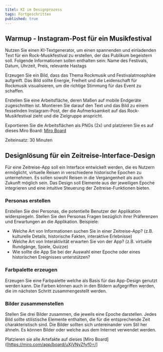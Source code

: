 ```yaml
---
titel: KI im Designprozess
tags: Fortgeschritten
published: true
---
```


## Warmup - Instagram-Post für ein Musikfestival
Nutzen Sie einen KI-Textgenerator, um einen spannenden und einladenden Text für ein Rock-Musikfestival zu erstellen, der das Publikum begeistern soll.
Folgende Informationen sollen enthalten sein: Name des Festivals, Datum, Uhrzeit, Preis, relevante Hastags

Erzeugen Sie ein Bild, dass das Thema Rockmusik und Festivalatmosphäre aufgreift. Das Bild sollte Energie, Freiheit und die Leidenschaft für Rockmusik visualisieren, um die richtige Stimmung für das Event zu schaffen.

Erstellen Sie eine Arbeitsfläche, deren Maßen auf mobile Endgeräte zugeschnitten ist. Montieren Sie darauf den Text und das Bild zu einem fesselnden Instagram-Post, der die Aufmerksamkeit auf das Rock-Musikfestival zieht und die Zielgruppe anspricht.

Exportieren Sie die Arbeitsflächen als PNGs (2x) und platzieren Sie es auf dieses Miro Board: [Miro Board]([https://miro.com/app/board/uXjVNyZfyf0=/](https://miro.com/app/board/uXjVNyZfyf0=/))

Zeiteinsatz: 30 Minuten

## Designlösung für ein Zeitreise-Interface-Design 
Für eine Zeitreise-App soll ein Interface entwickelt werden, die es Nutzern ermöglicht, virtuelle Reisen in verschiedene historische Epochen zu unternehmen. Es sollen sowohl Reisen in die Vergangenheit als auch Zukunft möglich sein. Das Design soll Elemente aus der jeweiligen Epoche integrieren und eine intuitive Steuerung der Zeitreise-Funktionen bieten. 

### Personas erstellen
Erstellen Sie drei Personas, die potentielle Benutzer der Applikation widerspiegeln.
Stellen Sie den Personas Fragen bezüglich ihrer Präferenzen und Erwartungen an die Applikation.
Beispiele:

- Welche Art von Informationen suchen Sie in einer Zeitreise-App? (z.B. kulturelle Details, historische Fakten, interaktive Erlebnisse)
- Welche Art von Interaktivität erwarten Sie von der App? (z.B. virtuelle Rundgänge, Spiele, Quizze)
- Wie sollte die App Sie bei der Auswahl einer Epoche oder eines historischen Ereignisses unterstützen?

### Farbpalette erzeugen
Erzeugen Sie eine Farbpalette welche als Basis für das App-Design genutzt werden kann. Die Farben können auch in den Bildern aufgegriffen werden, die im nächsten Schritt zusammengestellt werden.

### Bilder zusammenstellen
Stellen Sie drei Bilder zusammen, die jeweils eine Epoche darstellen. Jedes Bild sollte stilistische Elemente enthalten, die für die entsprechende Zeit charakteristisch sind. Die Bilder sollten sich untereinander vom Stil her ähneln. Es können Bilder oder welche aus dem Internet verwendet werden.

Platzieren sie alle Artefakte auf dieses [Miro Board]([https://miro.com/app/board/uXjVNyZfyf0=/]

